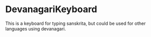 # DevanagariKeyboard
This is a keyboard for typing sanskrita, but could be used for other languages using devanagari.
